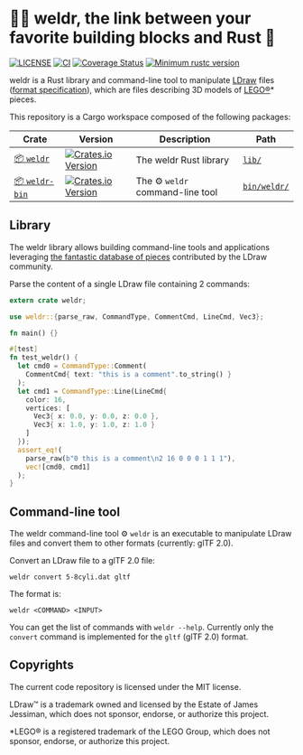 # 👨‍🏭 weldr, the link between your favorite building blocks and Rust 🧱

[![LICENSE](https://img.shields.io/badge/license-MIT-blue.svg)](LICENSE)
[![CI](https://github.com/djeedai/weldr/workflows/CI/badge.svg?branch=main)](https://github.com/djeedai/weldr/actions?query=workflow%3ACI)
[![Coverage Status](https://coveralls.io/repos/github/djeedai/weldr/badge.svg?branch=main)](https://coveralls.io/github/djeedai/weldr?branch=main)
[![Minimum rustc version](https://img.shields.io/badge/rustc-1.44.0+-lightgray.svg)](#rust-version-requirements)

weldr is a Rust library and command-line tool to manipulate [LDraw](https://www.ldraw.org/) files ([format specification](https://www.ldraw.org/article/218.html)), which are files describing 3D models of [LEGO®](http://www.lego.com)* pieces.

This repository is a Cargo workspace composed of the following packages:

| Crate | Version | Description | Path |
|---|---|---|---|
| [📦 `weldr`](https://crates.io/crates/weldr) | [![Crates.io Version](https://img.shields.io/crates/v/weldr.svg)](https://crates.io/crates/weldr) | The weldr Rust library | [`lib/`](./lib) |
| [📦 `weldr-bin`](https://crates.io/crates/weldr-bin) | [![Crates.io Version](https://img.shields.io/crates/v/weldr-bin.svg)](https://crates.io/crates/weldr) | The ⚙ `weldr` command-line tool | [`bin/weldr/`](./bin/weldr) |

## Library

The weldr library allows building command-line tools and applications leveraging [the fantastic database of pieces](https://www.ldraw.org/cgi-bin/ptlist.cgi) contributed by the LDraw community.

Parse the content of a single LDraw file containing 2 commands:

```rust
extern crate weldr;

use weldr::{parse_raw, CommandType, CommentCmd, LineCmd, Vec3};

fn main() {}

#[test]
fn test_weldr() {
  let cmd0 = CommandType::Comment(
    CommentCmd{ text: "this is a comment".to_string() }
  );
  let cmd1 = CommandType::Line(LineCmd{
    color: 16,
    vertices: [
      Vec3{ x: 0.0, y: 0.0, z: 0.0 },
      Vec3{ x: 1.0, y: 1.0, z: 1.0 }
    ]
  });
  assert_eq!(
    parse_raw(b"0 this is a comment\n2 16 0 0 0 1 1 1"),
    vec![cmd0, cmd1]
  );
}
```

## Command-line tool

The weldr command-line tool ⚙ `weldr` is an executable to manipulate LDraw files and convert them to other formats (currently: glTF 2.0).

Convert an LDraw file to a glTF 2.0 file:

```shell
weldr convert 5-8cyli.dat gltf
```

The format is:

```shell
weldr <COMMAND> <INPUT>
```

You can get the list of commands with `weldr --help`. Currently only the `convert` command is implemented for the `gltf` (glTF 2.0) format.

## Copyrights

The current code repository is licensed under the MIT license.

LDraw™ is a trademark owned and licensed by the Estate of James Jessiman, which does not sponsor, endorse, or authorize this project.

*LEGO® is a registered trademark of the LEGO Group, which does not sponsor, endorse, or authorize this project.
